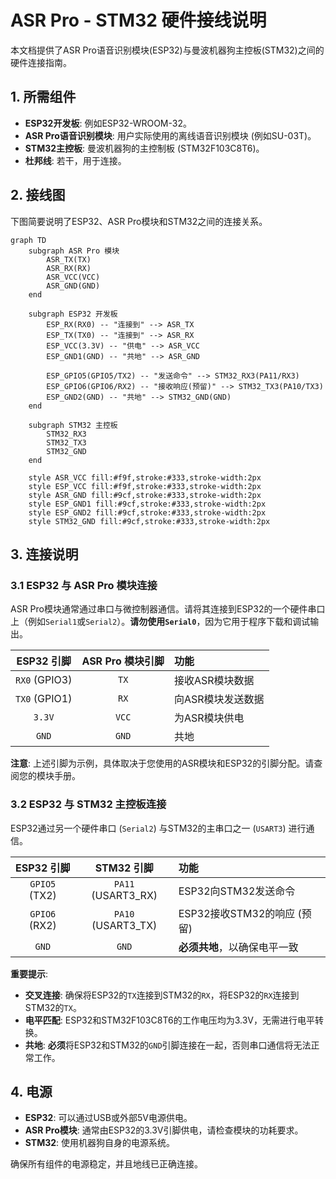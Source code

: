 # ASR Pro - STM32 硬件接线说明

本文档提供了ASR Pro语音识别模块(ESP32)与曼波机器狗主控板(STM32)之间的硬件连接指南。

## 1. 所需组件

- **ESP32开发板**: 例如ESP32-WROOM-32。
- **ASR Pro语音识别模块**: 用户实际使用的离线语音识别模块 (例如SU-03T)。
- **STM32主控板**: 曼波机器狗的主控制板 (STM32F103C8T6)。
- **杜邦线**: 若干，用于连接。

## 2. 接线图

下图简要说明了ESP32、ASR Pro模块和STM32之间的连接关系。

```mermaid
graph TD
    subgraph ASR Pro 模块
        ASR_TX(TX)
        ASR_RX(RX)
        ASR_VCC(VCC)
        ASR_GND(GND)
    end

    subgraph ESP32 开发板
        ESP_RX(RX0) -- "连接到" --> ASR_TX
        ESP_TX(TX0) -- "连接到" --> ASR_RX
        ESP_VCC(3.3V) -- "供电" --> ASR_VCC
        ESP_GND1(GND) -- "共地" --> ASR_GND
        
        ESP_GPIO5(GPIO5/TX2) -- "发送命令" --> STM32_RX3(PA11/RX3)
        ESP_GPIO6(GPIO6/RX2) -- "接收响应(预留)" --> STM32_TX3(PA10/TX3)
        ESP_GND2(GND) -- "共地" --> STM32_GND(GND)
    end

    subgraph STM32 主控板
        STM32_RX3
        STM32_TX3
        STM32_GND
    end

    style ASR_VCC fill:#f9f,stroke:#333,stroke-width:2px
    style ESP_VCC fill:#f9f,stroke:#333,stroke-width:2px
    style ASR_GND fill:#9cf,stroke:#333,stroke-width:2px
    style ESP_GND1 fill:#9cf,stroke:#333,stroke-width:2px
    style ESP_GND2 fill:#9cf,stroke:#333,stroke-width:2px
    style STM32_GND fill:#9cf,stroke:#333,stroke-width:2px
```

## 3. 连接说明

### 3.1 ESP32 与 ASR Pro 模块连接

ASR Pro模块通常通过串口与微控制器通信。请将其连接到ESP32的一个硬件串口上（例如`Serial1`或`Serial2`）。**请勿使用`Serial0`**，因为它用于程序下载和调试输出。

| ESP32 引脚 | ASR Pro 模块引脚 | 功能 |
|:---:|:---:|:---|
| `RX0` (GPIO3) | `TX` | 接收ASR模块数据 |
| `TX0` (GPIO1) | `RX` | 向ASR模块发送数据 |
| `3.3V` | `VCC` | 为ASR模块供电 |
| `GND` | `GND` | 共地 |

**注意**: 上述引脚为示例，具体取决于您使用的ASR模块和ESP32的引脚分配。请查阅您的模块手册。

### 3.2 ESP32 与 STM32 主控板连接

ESP32通过另一个硬件串口 (`Serial2`) 与STM32的主串口之一 (`USART3`) 进行通信。

| ESP32 引脚 | STM32 引脚 | 功能 |
|:---:|:---:|:---|
| `GPIO5` (TX2) | `PA11` (USART3_RX) | ESP32向STM32发送命令 |
| `GPIO6` (RX2) | `PA10` (USART3_TX) | ESP32接收STM32的响应 (预留) |
| `GND` | `GND` | **必须共地**，以确保电平一致 |

**重要提示**:

- **交叉连接**: 确保将ESP32的`TX`连接到STM32的`RX`，将ESP32的`RX`连接到STM32的`TX`。
- **电平匹配**: ESP32和STM32F103C8T6的工作电压均为3.3V，无需进行电平转换。
- **共地**: **必须**将ESP32和STM32的`GND`引脚连接在一起，否则串口通信将无法正常工作。

## 4. 电源

- **ESP32**: 可以通过USB或外部5V电源供电。
- **ASR Pro模块**: 通常由ESP32的3.3V引脚供电，请检查模块的功耗要求。
- **STM32**: 使用机器狗自身的电源系统。

确保所有组件的电源稳定，并且地线已正确连接。
